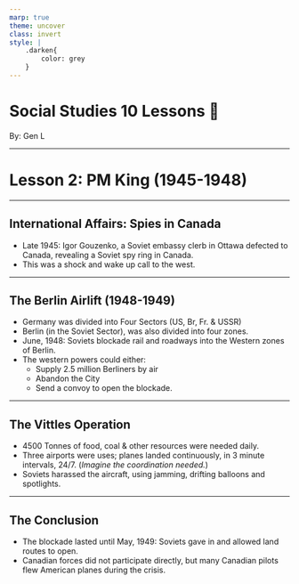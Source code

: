 ```yaml
---
marp: true
theme: uncover
class: invert
style: |
    .darken{
        color: grey
    }
---
```


# <!--fit-->Social Studies 10 Lessons :book:

<span class="darken">By:</span> Gen L

<!--_footer: In partnership with Hyperion University, 2023-->

---
<!--paginate: true-->
# Lesson 2: PM King (1945-1948)

---

## International Affairs: Spies in Canada

* Late 1945: Igor Gouzenko, a Soviet embassy clerb in Ottawa defected to Canada, revealing a Soviet spy ring in Canada.
* This was a shock and wake up call to the west.

---

## The Berlin Airlift (1948-1949)

* Germany was divided into Four Sectors (US, Br, Fr. & USSR)
* Berlin (in the Soviet Sector), was also divided into four zones.
* June, 1948: Soviets blockade rail and roadways into the Western zones of Berlin.
* The western powers could either:
    * Supply 2.5 million Berliners by air
    * Abandon the City
    * Send a convoy to open the blockade.

---

## The Vittles Operation

* 4500 Tonnes of food, coal & other resources were needed daily.
* Three airports were uses; planes landed continuously, in 3 minute intervals, 24/7. (*Imagine the coordination needed.*)
* Soviets harassed the aircraft, using jamming, drifting balloons and spotlights.

---

## The Conclusion

* The blockade lasted until May, 1949: Soviets gave in and allowed land routes to open.
* Canadian forces did not participate directly, but many Canadian pilots flew American planes during the crisis.